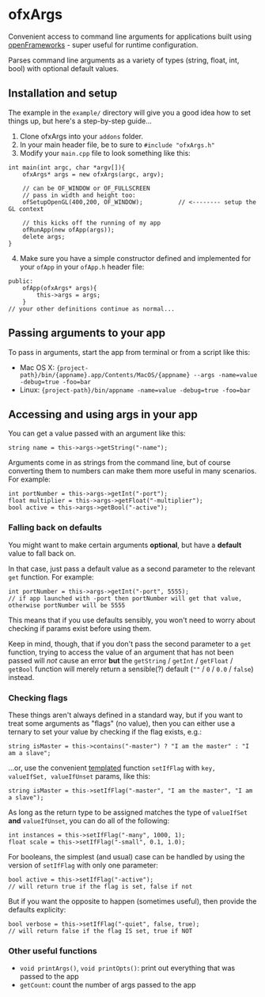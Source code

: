 # ofxArgs
Convenient access to command line arguments for applications built using [openFrameworks](http://openframeworks.cc/) - super useful for runtime configuration.

Parses command line arguments as a variety of types (string, float, int, bool) with optional default values.

## Installation and setup
The example in the `example/` directory will give you a good idea how to set things up, but here's a step-by-step guide...

1. Clone ofxArgs into your `addons` folder.
2. In your main header file, be to sure to `#include "ofxArgs.h"`
3. Modify your `main.cpp` file to look something like this:
```
int main(int argc, char *argv[]){
	ofxArgs* args = new ofxArgs(argc, argv);

	// can be OF_WINDOW or OF_FULLSCREEN
	// pass in width and height too:
	ofSetupOpenGL(400,200, OF_WINDOW);			// <-------- setup the GL context
	
	// this kicks off the running of my app
	ofRunApp(new ofApp(args));
	delete args;
}
```

4. Make sure you have a simple constructor defined and implemented for your `ofApp` in your `ofApp.h` header file:
```
public:
    ofApp(ofxArgs* args){
        this->args = args;
    }
// your other definitions continue as normal...
```

## Passing arguments to your app
To pass in arguments, start the app from terminal or from a script like this:
* Mac OS X: `{project-path}/bin/{appname}.app/Contents/MacOS/{appname} --args -name=value -debug=true -foo=bar`
* Linux: `{project-path}/bin/appname -name=value -debug=true -foo=bar`

## Accessing and using args in your app
You can get a value passed with an argument like this:
```
string name = this->args->getString("-name");
```
Arguments come in as strings from the command line, but of course converting them to numbers can make them more useful in many scenarios. For example:
```
int portNumber = this->args->getInt("-port");
float multiplier = this->args->getFloat("-multiplier");
bool active = this->args->getBool("-active");
```

### Falling back on defaults
You might want to make certain arguments **optional**, but have a **default** value to fall back on.

In that case, just pass a default value as a second parameter to the relevant `get` function. For example:
```
int portNumber = this->args->getInt("-port", 5555);
// if app launched with -port then portNumber will get that value, otherwise portNumber will be 5555
```

This means that if you use defaults sensibly, you won't need to worry about checking if params exist before using them.

Keep in mind, though, that if you don't pass the second parameter to a `get` function, trying to access the value of an argument that has not been passed will *not* cause an error **but** the `getString` / `getInt` / `getFloat` / `getBool` function will merely return a sensible(?) default (`""` / `0` / `0.0` / `false`) instead.

### Checking flags
These things aren't always defined in a standard way, but if you want to treat some arguments as "flags" (no value), then you can either use a ternary to set your value by checking if the flag exists, e.g.:
```
string isMaster = this->contains("-master") ? "I am the master" : "I am a slave";
```
...or, use the convenient [templated](http://www.cplusplus.com/doc/oldtutorial/templates/) function `setIfFlag` with `key, valueIfSet, valueIfUnset` params, like this:
```
string isMaster = this->setIfFlag("-master", "I am the master", "I am a slave");
```

As long as the return type to be assigned matches the type of `valueIfSet` **and** `valueIfUnset`, you can do all of the following:
```
int instances = this->setIfFlag("-many", 1000, 1);
float scale = this->setIfFlag("-small", 0.1, 1.0);
```

For booleans, the simplest (and usual) case can be handled by using the version of `setIfFlag` with only one parameter:
```
bool active = this->setIfFlag("-active");
// will return true if the flag is set, false if not
```
But if you want the opposite to happen (sometimes useful), then provide the defaults explicity:
```
bool verbose = this->setIfFlag("-quiet", false, true);
// will return false if the flag IS set, true if NOT
```

### Other useful functions
* `void printArgs()`, `void printOpts()`: print out everything that was passed to the app
* `getCount`: count the number of args passed to the app

